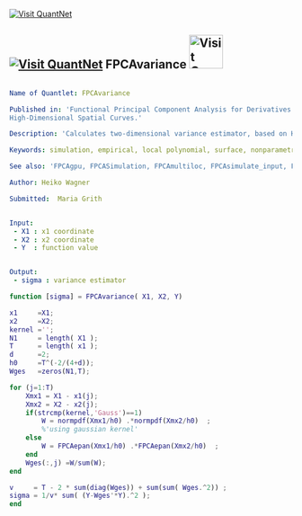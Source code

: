 
[<img src="https://github.com/QuantLet/Styleguide-and-Validation-procedure/blob/master/pictures/banner.png" alt="Visit QuantNet">](http://quantlet.de/index.php?p=info)

## [<img src="https://github.com/QuantLet/Styleguide-and-Validation-procedure/blob/master/pictures/qloqo.png" alt="Visit QuantNet">](http://quantlet.de/) **FPCAvariance** [<img src="https://github.com/QuantLet/Styleguide-and-Validation-procedure/blob/master/pictures/QN2.png" width="60" alt="Visit QuantNet 2.0">](http://quantlet.de/d3/ia)

```yaml

Name of Quantlet: FPCAvariance

Published in: 'Functional Principal Component Analysis for Derivatives of
High-Dimensional Spatial Curves.'

Description: 'Calculates two-dimensional variance estimator, based on Hall and Marron (1990).'

Keywords: simulation, empirical, local polynomial, surface, nonparametric, derivative

See also: 'FPCAgpu, FPCASimulation, FPCAmultiloc, FPCAsimulate_input, FPCAindividual, FPCAepan'

Author: Heiko Wagner

Submitted:  Maria Grith


Input:
 - X1 : x1 coordinate
 - X2 : x2 coordinate
 - Y  : function value


Output:
 - sigma : variance estimator

```


```matlab
function [sigma] = FPCAvariance( X1, X2, Y)

x1     =X1;
x2     =X2;
kernel ='';
N1     = length( X1 );
T      = length( x1 );
d      =2;
h0     =T^(-2/(4+d));
Wges   =zeros(N1,T);

for (j=1:T)
    Xmx1 = X1 - x1(j);
    Xmx2 = X2 - x2(j);
    if(strcmp(kernel,'Gauss')==1)
        W = normpdf(Xmx1/h0) .*normpdf(Xmx2/h0)  ;
        %'using gaussian kernel'
    else
        W = FPCAepan(Xmx1/h0) .*FPCAepan(Xmx2/h0)  ;
    end
    Wges(:,j) =W/sum(W);
end

v     = T - 2 * sum(diag(Wges)) + sum(sum( Wges.^2)) ;
sigma = 1/v* sum( (Y-Wges'*Y).^2 );
end

```
